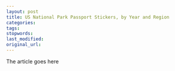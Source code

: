 ```yaml
---
layout: post
title: US National Park Passport Stickers, by Year and Region
categories:
tags:
stopwords:
last_modified:
original_url: 
---
```


The article goes here

